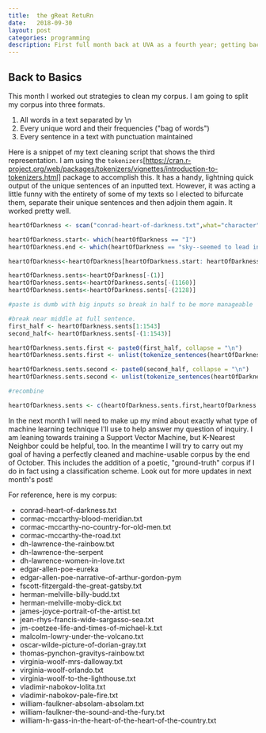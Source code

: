 ```yaml
---
title:  the gReat RetuRn
date:   2018-09-30
layout: post
categories: programming
description: First full month back at UVA as a fourth year; getting back into R.
---
```


## Back to Basics

This month I worked out strategies to clean my corpus. I am going to split my corpus into three formats. 
1. All words in a text separated by \n
2. Every unique word and their frequencies ("bag of words")
3. Every sentence in a text with punctuation maintained

Here is a snippet of my text cleaning script that shows the third representation. I am using the `tokenizers`[https://cran.r-project.org/web/packages/tokenizers/vignettes/introduction-to-tokenizers.html] package to accomplish this. It has a handy, lightning quick output of the unique sentences of an inputted text. However, it was acting a little funny with the entirety of some of my texts so I elected to bifurcate them, separate their unique sentences and then adjoin them again. It worked pretty well.


```R
heartOfDarkness <- scan("conrad-heart-of-darkness.txt",what="character",sep="\n")

heartOfDarkness.start<- which(heartOfDarkness == "I")
heartOfDarkness.end <- which(heartOfDarkness == "sky--seemed to lead into the heart of an immense darkness.")

heartOfDarkness<-heartOfDarkness[heartOfDarkness.start: heartOfDarkness.end]

heartOfDarkness.sents<-heartOfDarkness[-(1)]
heartOfDarkness.sents<-heartOfDarkness.sents[-(1160)]
heartOfDarkness.sents<-heartOfDarkness.sents[-(2128)]

#paste is dumb with big inputs so break in half to be more manageable

#break near middle at full sentence. 
first_half <- heartOfDarkness.sents[1:1543]
second_half<- heartOfDarkness.sents[-(1:1543)]

heartOfDarkness.sents.first <- paste0(first_half, collapse = "\n")
heartOfDarkness.sents.first <- unlist(tokenize_sentences(heartOfDarkness.sents.first))

heartOfDarkness.sents.second <- paste0(second_half, collapse = "\n")
heartOfDarkness.sents.second <- unlist(tokenize_sentences(heartOfDarkness.sents.second))

#recombine

heartOfDarkness.sents <- c(heartOfDarkness.sents.first,heartOfDarkness.sents.second)
```

In the next month I will need to make up my mind about exactly what type of machine learning technique I'll use to help answer my question of inquiry. I am leaning towards training a Support Vector Machine, but K-Nearest Neighbor could be helpful, too. In the meantime I will try to carry out my goal of having a perfectly cleaned and machine-usable corpus by the end of October. This includes the addition of a poetic, "ground-truth" corpus if I do in fact using a classification scheme. Look out for more updates in next month's post!

For reference, here is my corpus:

*	conrad-heart-of-darkness.txt
*	cormac-mccarthy-blood-meridian.txt
*	cormac-mccarthy-no-country-for-old-men.txt
*	cormac-mccarthy-the-road.txt
*	dh-lawrence-the-rainbow.txt
*	dh-lawrence-the-serpent
*	dh-lawrence-women-in-love.txt
*	edgar-allen-poe-eureka
*	edgar-allen-poe-narrative-of-arthur-gordon-pym
*	fscott-fitzergald-the-great-gatsby.txt
*	herman-melville-billy-budd.txt
*	herman-melville-moby-dick.txt
*	james-joyce-portrait-of-the-artist.txt
*	jean-rhys-francis-wide-sargasso-sea.txt
*	jm-coetzee-life-and-times-of-michael-k.txt
*	malcolm-lowry-under-the-volcano.txt
*	oscar-wilde-picture-of-dorian-gray.txt
*	thomas-pynchon-gravitys-rainbow.txt
*	virginia-woolf-mrs-dalloway.txt
*	virginia-woolf-orlando.txt
*	virginia-woolf-to-the-lighthouse.txt
*	vladimir-nabokov-lolita.txt
*	vladimir-nabokov-pale-fire.txt
*	william-faulkner-absolam-absolam.txt
*	william-faulkner-the-sound-and-the-fury.txt
*	william-h-gass-in-the-heart-of-the-heart-of-the-country.txt
